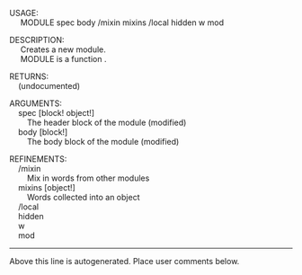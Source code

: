 USAGE:  
&nbsp;&nbsp;&nbsp;&nbsp;&nbsp;MODULE&nbsp;spec&nbsp;body&nbsp;/mixin&nbsp;mixins&nbsp;/local&nbsp;hidden&nbsp;w&nbsp;mod  
  
DESCRIPTION:  
&nbsp;&nbsp;&nbsp;&nbsp;&nbsp;Creates&nbsp;a&nbsp;new&nbsp;module.  
&nbsp;&nbsp;&nbsp;&nbsp;&nbsp;MODULE&nbsp;is&nbsp;a&nbsp;function&nbsp;.  
  
RETURNS:  
&nbsp;&nbsp;&nbsp;&nbsp;(undocumented)  
  
ARGUMENTS:  
&nbsp;&nbsp;&nbsp;&nbsp;spec&nbsp;[block!&nbsp;object!]  
&nbsp;&nbsp;&nbsp;&nbsp;&nbsp;&nbsp;&nbsp;&nbsp;The&nbsp;header&nbsp;block&nbsp;of&nbsp;the&nbsp;module&nbsp;(modified)  
&nbsp;&nbsp;&nbsp;&nbsp;body&nbsp;[block!]  
&nbsp;&nbsp;&nbsp;&nbsp;&nbsp;&nbsp;&nbsp;&nbsp;The&nbsp;body&nbsp;block&nbsp;of&nbsp;the&nbsp;module&nbsp;(modified)  
  
REFINEMENTS:  
&nbsp;&nbsp;&nbsp;&nbsp;/mixin  
&nbsp;&nbsp;&nbsp;&nbsp;&nbsp;&nbsp;&nbsp;&nbsp;Mix&nbsp;in&nbsp;words&nbsp;from&nbsp;other&nbsp;modules  
&nbsp;&nbsp;&nbsp;&nbsp;mixins&nbsp;[object!]  
&nbsp;&nbsp;&nbsp;&nbsp;&nbsp;&nbsp;&nbsp;&nbsp;Words&nbsp;collected&nbsp;into&nbsp;an&nbsp;object  
&nbsp;&nbsp;&nbsp;&nbsp;/local  
&nbsp;&nbsp;&nbsp;&nbsp;hidden  
&nbsp;&nbsp;&nbsp;&nbsp;w  
&nbsp;&nbsp;&nbsp;&nbsp;mod  
___
Above this line is autogenerated. Place user comments below.